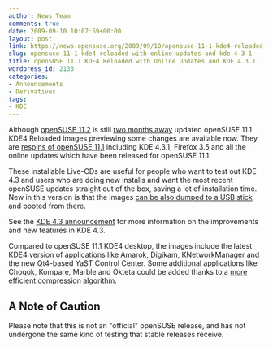 ```yaml
---
author: News Team
comments: true
date: 2009-09-10 10:07:59+00:00
layout: post
link: https://news.opensuse.org/2009/09/10/opensuse-11-1-kde4-reloaded-with-online-updates-and-kde-4-3-1/
slug: opensuse-11-1-kde4-reloaded-with-online-updates-and-kde-4-3-1
title: openSUSE 11.1 KDE4 Reloaded with Online Updates and KDE 4.3.1
wordpress_id: 2133
categories:
- Announcements
- Derivatives
tags:
- KDE
---
```


Although [openSUSE 11.2](//en.opensuse.org/openSUSE_11.2) is still [two months away](//en.opensuse.org/Roadmap) updated openSUSE 11.1 KDE4 Reloaded images previewing some changes are available now. They are [respins of openSUSE 11.1](//download.opensuse.org/repositories/KDE:/Medias/images/iso/) including KDE 4.3.1, Firefox 3.5 and all the online updates which have been released for openSUSE 11.1.

These installable Live-CDs are useful for people who want to test out KDE 4.3 and users who are doing new installs and want the most recent openSUSE updates straight out of the box, saving a lot of installation time. New in this version is that the images [can be also dumped to a USB stick](//lizards.opensuse.org/2009/08/05/hybrid-live-systems/) and booted from there.

See the [KDE 4.3 announcement](//www.kde.org/announcements/4.3/) for more information on the improvements and new features in KDE 4.3.

Compared to openSUSE 11.1 KDE4 desktop, the images include the latest KDE4 version of applications like Amarok, Digikam, KNetworkManager and the new Qt4-based YaST Control Center. Some additional applications like Choqok, Kompare, Marble and Okteta could be added thanks to a [more efficient compression algorithm](//lizards.opensuse.org/2009/04/28/whats-behind-lzma-compressed-livecds/).



## A Note of Caution


Please note that this is not an "official" openSUSE release, and has not undergone the same kind of testing that stable releases receive.
